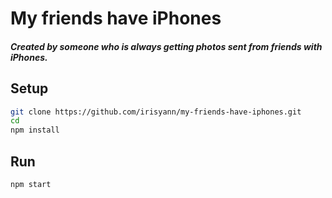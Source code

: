 # My friends have iPhones

##### Created by someone who is always getting photos sent from friends with iPhones.

## Setup
```bash
git clone https://github.com/irisyann/my-friends-have-iphones.git
cd
npm install
```

## Run
```bash
npm start
```